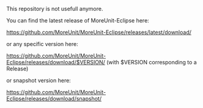 This repository is not usefull anymore.

You can find the latest release of MoreUnit-Eclipse here:

https://github.com/MoreUnit/MoreUnit-Eclipse/releases/latest/download/

or any specific version here:

https://github.com/MoreUnit/MoreUnit-Eclipse/releases/download/$VERSION/ (with $VERSION corresponding to a Release)

or snapshot version here:

https://github.com/MoreUnit/MoreUnit-Eclipse/releases/download/snapshot/
